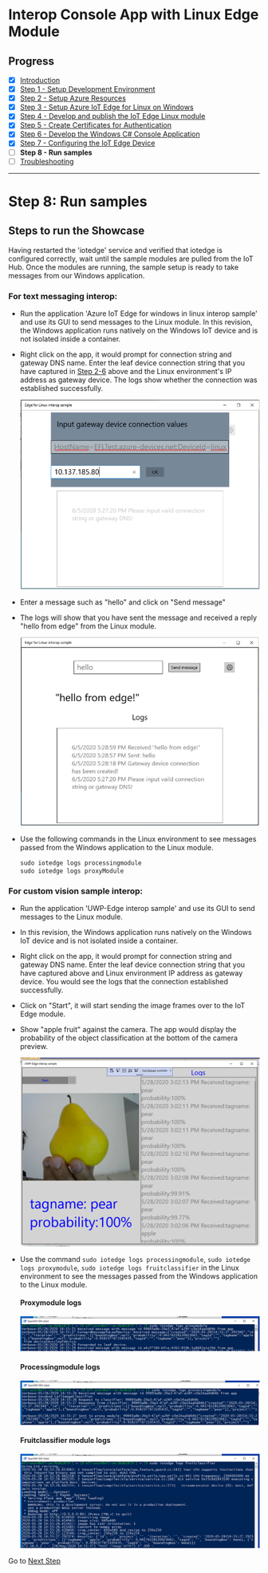 # Interop Console App with Linux Edge Module
## Progress

- [x] [Introduction](../README.md)  
- [x] [Step 1 - Setup Development Environment](./Setup%20DevVM.MD)   
- [x] [Step 2 - Setup Azure Resources](./Setup%20Azure%20Resources.MD)  
- [x] [Step 3 - Setup Azure IoT Edge for Linux on Windows](./Setup%20Azure%20IoT%20Edge%20for%20Linux%20on%20Windows.MD)
- [x] [Step 4 - Develop and publish the IoT Edge Linux module](./Develop%20and%20publish%20the%20IoT%20edge%20Linux%20module.MD)  
- [x] [Step 5 - Create Certificates for Authentication](./Create%20Certificates%20for%20Authentication.MD)  
- [x] [Step 6 - Develop the Windows C# Console Application](./Develop%20the%20Windows%20C%23%20Console%20Application.MD)  
- [x] [Step 7 - Configuring the IoT Edge Device](./Configuring%20the%20IoT%20Edge%20Device.MD)  
- [ ] **Step 8 - Run samples**  
- [ ] [Troubleshooting](./Troubleshooting.MD) 
---

# Step 8: Run samples
## Steps to run the Showcase

Having restarted the 'iotedge' service and verified that iotedge is configured correctly, wait until the sample modules are pulled from the IoT Hub. Once the modules are running, the sample setup is ready to take messages from our Windows application.

### For text messaging interop:

- Run the application 'Azure IoT Edge for windows in linux interop sample' and use its GUI to send messages to the Linux module. In this revision, the Windows application runs natively on the Windows IoT device and is not isolated inside a container.

- Right click on the app, it would prompt for connection string and gateway DNS name. Enter the leaf device connection string that you have captured in [Step 2-6](./Setup%20Azure%20Resources.MD)  above and the Linux environment's IP address as gateway device. The logs show whether the connection was established successfully.

    ![Connection settings UI](./Images/uwp-app-setup-sample.png)

- Enter a message such as "hello" and click on "Send message"
- The logs will show that you have sent the message and received a reply "hello from edge" from the Linux module.

   ![Text Messaging Sample UI](./Images/uwp-app-message-sample.png)

- Use the following commands in the Linux environment to see messages passed from the Windows application to the Linux module.

   ```
   sudo iotedge logs processingmodule
   sudo iotedge logs proxyModule
   ```

### For custom vision sample interop:
- Run the application 'UWP-Edge interop sample' and use its GUI to send messages to the Linux module.
- In this revision, the Windows application runs natively on the Windows IoT device and is not isolated inside a container.
- Right click on the app, it would prompt for connection string and gateway DNS name. Enter the leaf device connection string that you have captured above and Linux environment IP address as gateway device. You would see the logs that the connection established successfully.
- Click on "Start", it will start sending the image frames over to the IoT Edge module.
- Show "apple fruit" against the camera. The app would display the probability of the object classification at the bottom of the camera preview.

  ![Custom Vision Sample UI](./Images/winapp-sample.png)

- Use the command `sudo iotedge logs processingmodule`, `sudo iotedge logs proxymodule`, `sudo iotedge logs fruitclassifier` in the Linux environment to see the messages passed from the Windows application to the Linux module.

   #### Proxymodule logs ####
   ![Image of Proxy Module Log](./Images/proxymodule-sample.png)

   #### Processingmodule logs ####
   ![Image of Processing Module Log](./Images/processingmodule-sample.png)

   #### Fruitclassifier module logs ####
   ![Image of Fruit Classifier Module Log](./Images/fruitclassifier-sample.png)

Go to [Next Step](./Troubleshooting.MD)  
